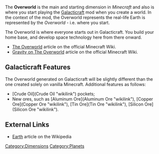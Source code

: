The **Overworld** is the main and starting dimension in *Minecraft* and
also is where you start playing the
[Galacticraft](Galacticraft "wikilink") mod when you create a world. In
the context of the mod, the Overworld represents the real-life Earth is
represented by the *Overworld* - i.e. where you start.

The Overworld is where everyone starts out in Galacticraft. You build
your home base, and develop space technology here from there onward.

-   [The Overworld](http://minecraft.gamepedia.com/The_Overworld)
    article on the official Minecraft Wiki.
-   [Gravity on The Overworld](http://minecraft.gamepedia.com/Gravity)
    article on the official Minecraft Wiki.

Galacticraft Features
---------------------

The Overworld generated on Galacticraft will be slightly different than
the one created solely on vanilla Minecraft. Additional features as
follows:

-   [Crude Oil](Crude Oil "wikilink") pockets;
-   New ores, such as [Aluminum Ore](Aluminum Ore "wikilink"), [Copper
    Ore](Copper Ore "wikilink"), [Tin Ore](Tin Ore "wikilink"), [Silicon
    Ore](Silicon Ore "wikilink").

External Links
--------------

-   [Earth](http://en.wikipedia.org/wiki/Earth) article on the Wikipedia

<Category:Dimensions> <Category:Planets>

